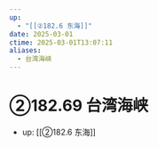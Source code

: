 ```yaml
---
up:
  - "[[②182.6 东海]]"
date: 2025-03-01
ctime: 2025-03-01T13:07:11
aliases:
  - 台湾海峡
---
```


# ②182.69 台湾海峡

- up: [[②182.6 东海]]
